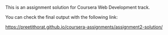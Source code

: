 This is an assignment solution for Coursera Web Development track.


You can check the final output with the following link:

https://preetithorat.github.io/coursera-assignments/assignment2-solution/
